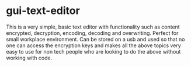 # gui-text-editor

This is a very simple, basic text editor with functionality such as content encrypted, decryption, encoding, decoding and overwriting. Perfect for small workplace environment. Can be stored on a usb and used so that no one can access the encryption keys and makes all the above topics very easy to use for non tech people who are looking to do the above without working with code.      
